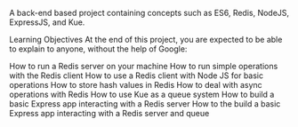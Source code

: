 A back-end based project containing concepts such as ES6, Redis, NodeJS, ExpressJS, and Kue.

Learning Objectives
At the end of this project, you are expected to be able to explain to anyone, without the help of Google:

How to run a Redis server on your machine
How to run simple operations with the Redis client
How to use a Redis client with Node JS for basic operations
How to store hash values in Redis
How to deal with async operations with Redis
How to use Kue as a queue system
How to build a basic Express app interacting with a Redis server
How to the build a basic Express app interacting with a Redis server and queue
